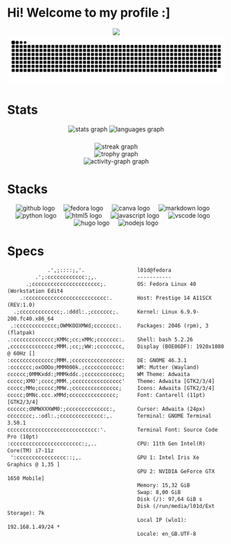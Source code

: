 # Hi! Welcome to my profile :]

<div align="center">
  <img src="https://lanyard.cnrad.dev/api/477856586765828127" />
</div>

<img src="https://raw.githubusercontent.com/IL01DI/IL01DI/output/snake.svg" alt="Snake animation" />

# Stats
<div align="center">
  <img src="https://github-readme-stats.vercel.app/api?username=IL01DI&hide_title=false&hide_rank=false&show_icons=true&include_all_commits=true&count_private=true&disable_animations=false&theme=default&locale=en&hide_border=false&order=1" height="150" alt="stats graph"  />
  <img src="https://github-readme-stats.vercel.app/api/top-langs?username=IL01DI&locale=en&hide_title=false&layout=compact&card_width=320&langs_count=5&theme=default&hide_border=false&order=2" height="150" alt="languages graph"  />
</div>

###

<div align="center">
  <img src="https://streak-stats.demolab.com?user=IL01DI&locale=en&mode=weekly&theme=github_dark&hide_border=false&border_radius=5&order=3" height="150" alt="streak graph"  />
</div>
<div align="center">
  <img src="https://github-profile-trophy.vercel.app?username=IL01DI&theme=flat&column=-1&row=1&margin-w=8&margin-h=8&no-bg=true&no-frame=false&order=4" height="150" alt="trophy graph"  />
</div>
<div align="center">
  <img src="https://github-readme-activity-graph.vercel.app/graph?username=IL01DI&radius=16&theme=github-light&area=true&order=5" height="300" alt="activity-graph graph"  />
</div>

# Stacks
<div align="center">
  <img src="https://cdn.jsdelivr.net/gh/devicons/devicon/icons/github/github-original.svg" height="40" alt="github logo"  />
  <img width="12" />
  <img src="https://cdn.jsdelivr.net/gh/devicons/devicon/icons/fedora/fedora-original.svg" height="40" alt="fedora logo"  />
  <img width="12" />
  <img src="https://cdn.jsdelivr.net/gh/devicons/devicon/icons/canva/canva-original.svg" height="40" alt="canva logo"  />
  <img width="12" />
  <img src="https://cdn.jsdelivr.net/gh/devicons/devicon/icons/markdown/markdown-original.svg" height="40" alt="markdown logo"  />
  <img width="12" />
  <img src="https://cdn.jsdelivr.net/gh/devicons/devicon/icons/python/python-original.svg" height="40" alt="python logo"  />
  <img width="12" />
  <img src="https://cdn.jsdelivr.net/gh/devicons/devicon/icons/html5/html5-original.svg" height="40" alt="html5 logo"  />
  <img width="12" />
  <img src="https://cdn.jsdelivr.net/gh/devicons/devicon/icons/javascript/javascript-original.svg" height="40" alt="javascript logo"  />
  <img width="12" />
  <img src="https://cdn.jsdelivr.net/gh/devicons/devicon/icons/vscode/vscode-original.svg" height="40" alt="vscode logo"  />
  <img width="12" />
  <img src="https://cdn.jsdelivr.net/gh/devicons/devicon/icons/hugo/hugo-original.svg" height="40" alt="hugo logo"  />
  <img width="12" />
  <img src="https://cdn.jsdelivr.net/gh/devicons/devicon/icons/nodejs/nodejs-original.svg" height="40" alt="nodejs logo"  />
</div>

# Specs

```
             .',;::::;,'.                 l01d@fedora
         .';:cccccccccccc:;,.             -----------
      .;cccccccccccccccccccccc;.          OS: Fedora Linux 40 (Workstation Edit4
    .:cccccccccccccccccccccccccc:.        Host: Prestige 14 A11SCX (REV:1.0)
  .;ccccccccccccc;.:dddl:.;ccccccc;.      Kernel: Linux 6.9.9-200.fc40.x86_64
 .:ccccccccccccc;OWMKOOXMWd;ccccccc:.     Packages: 2046 (rpm), 3 (flatpak)
.:ccccccccccccc;KMMc;cc;xMMc;ccccccc:.    Shell: bash 5.2.26
,cccccccccccccc;MMM.;cc;;WW:;cccccccc,    Display (BOE06DF): 1920x1080 @ 60Hz []
:cccccccccccccc;MMM.;cccccccccccccccc:    DE: GNOME 46.3.1
:ccccccc;oxOOOo;MMM000k.;cccccccccccc:    WM: Mutter (Wayland)
cccccc;0MMKxdd:;MMMkddc.;cccccccccccc;    WM Theme: Adwaita
ccccc;XMO';cccc;MMM.;cccccccccccccccc'    Theme: Adwaita [GTK2/3/4]
ccccc;MMo;ccccc;MMW.;ccccccccccccccc;     Icons: Adwaita [GTK2/3/4]
ccccc;0MNc.ccc.xMMd;ccccccccccccccc;      Font: Cantarell (11pt) [GTK2/3/4]
cccccc;dNMWXXXWM0:;cccccccccccccc:,       Cursor: Adwaita (24px)
cccccccc;.:odl:.;cccccccccccccc:,.        Terminal: GNOME Terminal 3.50.1
ccccccccccccccccccccccccccccc:'.          Terminal Font: Source Code Pro (10pt)
:ccccccccccccccccccccccc:;,..             CPU: 11th Gen Intel(R) Core(TM) i7-11z
 ':cccccccccccccccc::;,.                  GPU 1: Intel Iris Xe Graphics @ 1,35 ]
                                          GPU 2: NVIDIA GeForce GTX 1650 Mobile]
                                          Memory: 15,32 GiB
                                          Swap: 8,00 GiB
                                          Disk (/): 97,64 GiB s
                                          Disk (/run/media/l01d/Ext Storage): 7k
                                          Local IP (wlo1): 192.168.1.49/24 *
                                          Locale: en_GB.UTF-8
```
